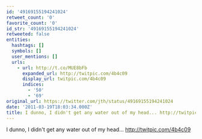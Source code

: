 ```yaml
---
id: '49169155194241024'
retweet_count: '0'
favorite_count: '0'
id_str: '49169155194241024'
retweeted: false
entities:
  hashtags: []
  symbols: []
  user_mentions: []
  urls:
    - url: http://t.co/MUE8bFb
      expanded_url: http://twitpic.com/4b4c09
      display_url: twitpic.com/4b4c09
      indices:
        - '50'
        - '69'
original_url: https://twitter.com/jth/status/49169155194241024
date: '2011-03-19T18:03:34.000Z'
title: I dunno, I didn't get any water out of my head... http://twitpic.com/4b4c09
---
```


I dunno, I didn't get any water out of my head... http://twitpic.com/4b4c09